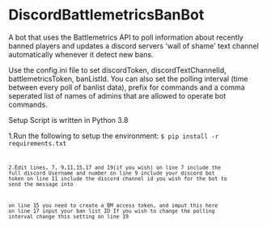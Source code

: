 # DiscordBattlemetricsBanBot

A bot that uses the Battlemetrics API to poll information about recently banned players and updates a discord servers 'wall of shame' text channel automatically whenever it detect new bans.

Use the config.ini file to set discordToken, discordTextChannelId, battlemetricsToken, banListId. You can also set the polling interval (time between every poll of banlist data), prefix for commands and a comma seperated list of names of admins that are allowed to operate bot commands.

Setup
Script is written in Python 3.8

1.Run the following to setup the environment:
<code>$ pip install -r requirements.txt<code>

2.Edit lines, 7, 9,11,15,17 and 19(if you wish)
on line 7 include the full discord Username and number
on line 9 include your discord bot token
on line 11 include the discord channel id you wish for the bot to send the message into

on line 15 you need to create a BM access token, and imput this here
on line 17 input your ban list ID
If you wish to change the polling interval change this setting on line 19

